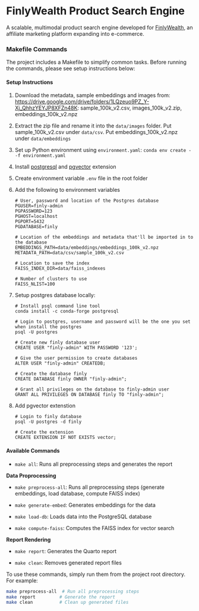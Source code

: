 # FinlyWealth Product Search Engine

A scalable, multimodal product search engine developed for [FinlyWealth](https://finlywealth.com/), an affiliate marketing platform expanding into e-commerce.

### Makefile Commands

The project includes a Makefile to simplify common tasks. Before running the commands, please see setup instructions below:

#### Setup Instructions

1. Download the metadata, sample embeddings and images from: https://drive.google.com/drive/folders/1LQzeuo9PZ_Y-Xj_QhhzYEYJP8XFZn48K: sample_100k_v2.csv, images_100k_v2.zip, embeddings_100k_v2.npz
2. Extract the zip file and rename it into the `data/images` folder. Put sample_100k_v2.csv under `data/csv`. Put embeddings_100k_v2.npz under `data/embeddings`
3. Set up Python environment using `environment.yaml`: `conda env create --f environment.yaml`
4. Install [postgresql](https://www.postgresql.org) and [pgvector](https://github.com/pgvector/pgvector) extension
5. Create environment variable `.env` file in the root folder
6. Add the following to environment variables

    ```
    # User, password and location of the Postgres database
    PGUSER=finly-admin
    PGPASSWORD=123
    PGHOST=localhost
    PGPORT=5432
    PGDATABASE=finly

    # Location of the embeddings and metadata that'll be imported in to the database
    EMBEDDINGS_PATH=data/embeddings/embeddings_100k_v2.npz
    METADATA_PATH=data/csv/sample_100k_v2.csv

    # Location to save the index
    FAISS_INDEX_DIR=data/faiss_indexes

    # Number of clusters to use
    FAISS_NLIST=100
    ```

7. Setup postgres database locally:

    ```{bash}
    # Install psql command line tool
    conda install -c conda-forge postgresql

    # Login to postgres, username and password will be the one you set when install the postgres
    psql -U postgres

    # Create new finly database user
    CREATE USER "finly-admin" WITH PASSWORD '123';

    # Give the user permission to create databases
    ALTER USER "finly-admin" CREATEDB;

    # Create the database finly
    CREATE DATABASE finly OWNER "finly-admin";

    # Grant all privileges on the database to finly-admin user
    GRANT ALL PRIVILEGES ON DATABASE finly TO "finly-admin";
    ```

8. Add pgvector extenstion

    ```{bash}
    # Login to finly database
    psql -U postgres -d finly

    # Create the extension
    CREATE EXTENSION IF NOT EXISTS vector;
    ```

#### Available Commands
- `make all`: Runs all preprocessing steps and generates the report

**Data Proprocessing**

- `make preprocess-all`: Runs all preprocessing steps (generate embeddings, load database, compute FAISS index)

- `make generate-embed`: Generates embeddings for the data

- `make load-db`: Loads data into the PostgreSQL database

- `make compute-faiss`: Computes the FAISS index for vector search

**Report Rendering**

- `make report`: Generates the Quarto report

- `make clean`: Removes generated report files

To use these commands, simply run them from the project root directory. For example:

```bash
make preprocess-all  # Run all preprocessing steps
make report         # Generate the report
make clean          # Clean up generated files
```
